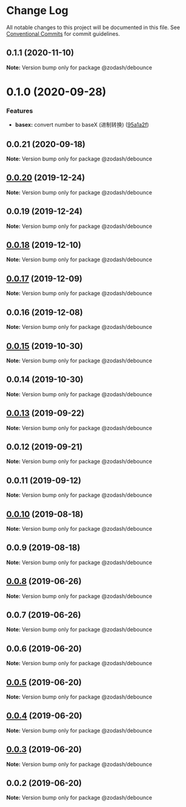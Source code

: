 # Change Log

All notable changes to this project will be documented in this file.
See [Conventional Commits](https://conventionalcommits.org) for commit guidelines.

## 0.1.1 (2020-11-10)

**Note:** Version bump only for package @zodash/debounce





# 0.1.0 (2020-09-28)


### Features

* **basex:** convert number to baseX (进制转换) ([95a1a2f](https://github.com/zcorky/zodash/commit/95a1a2f361d73de5caa3b8e297c1643e97e40983))





## 0.0.21 (2020-09-18)

**Note:** Version bump only for package @zodash/debounce





## [0.0.20](https://github.com/zcorky/zodash/compare/@zodash/debounce@0.0.19...@zodash/debounce@0.0.20) (2019-12-24)

**Note:** Version bump only for package @zodash/debounce





## 0.0.19 (2019-12-24)

**Note:** Version bump only for package @zodash/debounce





## [0.0.18](https://github.com/zcorky/zodash/compare/@zodash/debounce@0.0.17...@zodash/debounce@0.0.18) (2019-12-10)

**Note:** Version bump only for package @zodash/debounce





## [0.0.17](https://github.com/zcorky/zodash/compare/@zodash/debounce@0.0.16...@zodash/debounce@0.0.17) (2019-12-09)

**Note:** Version bump only for package @zodash/debounce





## 0.0.16 (2019-12-08)

**Note:** Version bump only for package @zodash/debounce





## [0.0.15](https://github.com/zcorky/zodash/compare/@zodash/debounce@0.0.14...@zodash/debounce@0.0.15) (2019-10-30)

**Note:** Version bump only for package @zodash/debounce





## 0.0.14 (2019-10-30)

**Note:** Version bump only for package @zodash/debounce





## [0.0.13](https://github.com/zcorky/zodash/compare/@zodash/debounce@0.0.12...@zodash/debounce@0.0.13) (2019-09-22)

**Note:** Version bump only for package @zodash/debounce





## 0.0.12 (2019-09-21)

**Note:** Version bump only for package @zodash/debounce





## 0.0.11 (2019-09-12)

**Note:** Version bump only for package @zodash/debounce





## [0.0.10](https://github.com/zcorky/zodash/compare/@zodash/debounce@0.0.9...@zodash/debounce@0.0.10) (2019-08-18)

**Note:** Version bump only for package @zodash/debounce





## 0.0.9 (2019-08-18)

**Note:** Version bump only for package @zodash/debounce





## [0.0.8](https://github.com/zcorky/zodash/compare/@zodash/debounce@0.0.7...@zodash/debounce@0.0.8) (2019-06-26)

**Note:** Version bump only for package @zodash/debounce





## 0.0.7 (2019-06-26)

**Note:** Version bump only for package @zodash/debounce





## 0.0.6 (2019-06-20)

**Note:** Version bump only for package @zodash/debounce





## [0.0.5](https://github.com/zcorky/zodash/compare/@zodash/debounce@0.0.4...@zodash/debounce@0.0.5) (2019-06-20)

**Note:** Version bump only for package @zodash/debounce





## [0.0.4](https://github.com/zcorky/zodash/compare/@zodash/debounce@0.0.3...@zodash/debounce@0.0.4) (2019-06-20)

**Note:** Version bump only for package @zodash/debounce





## [0.0.3](https://github.com/zcorky/zodash/compare/@zodash/debounce@0.0.2...@zodash/debounce@0.0.3) (2019-06-20)

**Note:** Version bump only for package @zodash/debounce





## 0.0.2 (2019-06-20)

**Note:** Version bump only for package @zodash/debounce
